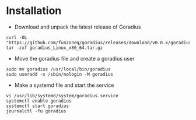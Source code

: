 # Installation

* Download and unpack the latest release of Goradius
```
curl -OL "https://github.com/funzoneq/goradius/releases/download/v0.0.x/goradius_Linux_x86_64.tar.gz"
tar -zxf goradius_Linux_x86_64.tar.gz
```

* Move the goradius file and create a goradius user
```
sudo mv goradius /usr/local/bin/goradius
sudo useradd -s /sbin/nologin -M goradius
```

* Make a systemd file and start the service
```
vi /usr/lib/systemd/system/goradius.service
systemctl enable goradius
systemctl start goradius
journalctl -fu goradius
```


